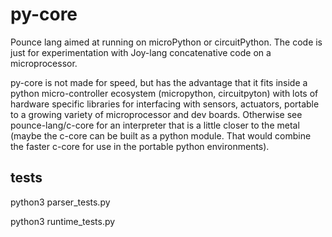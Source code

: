 # py-core
Pounce lang aimed at running on microPython or circuitPython. The code is just for experimentation with Joy-lang concatenative code on a microprocessor.

py-core is not made for speed, but has the advantage that it fits inside a python micro-controller ecosystem (micropython, circuitpyton) with lots of hardware specific libraries for interfacing with sensors, actuators, portable to a growing variety of microprocessor and dev boards. Otherwise see pounce-lang/c-core for an interpreter that is a little closer to the metal (maybe the c-core can be built as a python module. That would combine the faster c-core for use in the portable python environments).

## tests
python3 parser_tests.py

python3 runtime_tests.py
